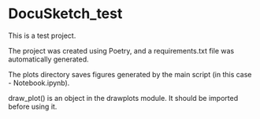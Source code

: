# DocuSketch_test
This is a test project.

The project was created using Poetry, and a requirements.txt file was automatically generated.

The plots directory saves figures generated by the main script (in this case - Notebook.ipynb).

draw_plot() is an object in the drawplots module. It should be imported before using it.